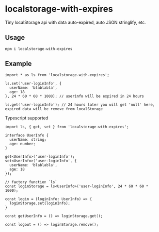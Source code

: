# localstorage-with-expires

Tiny localStorage api with data auto-expired, auto JSON stringlify, etc.

## Usage

```
npm i localstorage-with-expires
```

## Example

```
import * as ls from 'localstorage-with-expires';

ls.set('user-loginInfo', {
  userName: 'blablabla',
  age: 18
}, 24 * 60 * 60 * 1000); // userinfo will be expired in 24 hours

ls.get('user-loginInfo'); // 24 hours later you will get 'null' here, expired data will be remove from localStorage
```

Typescript supported
```
import ls, { get, set } from 'localstorage-with-expires';

interface UserInfo {
  userName: string;
  age: number;
}

get<UserInfo>('user-loginInfo');
set<UserInfo>('user-loginInfo', {
  userName: 'blablabla',
  age: 18
});

// factory function `ls`
const loginStorage = ls<UserInfo>('user-loginInfo', 24 * 60 * 60 * 1000);

const login = (loginInfo: UserInfo) => {
  loginStorage.set(loginInfo);
}

const getUserInfo = () => loginStorage.get();

const logout = () => loginStorage.remove(); 

```
